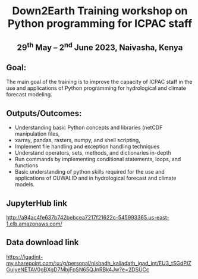 <h1 align="center">Down2Earth Training workshop on Python programming for ICPAC staff</h1>
<h2 align="center">29<sup>th</sup> May – 2<sup>nd</sup> June 2023, Naivasha, Kenya</h2>

## Goal:
The main goal of the training is to improve the capacity of ICPAC staff in the use and
applications of Python programming for hydrological and climate forecast modeling.

## Outputs/Outcomes:
* Understanding basic Python concepts and libraries (netCDF manipulation files,
* xarray, pandas, rasters, numpy, and shell scripting,
* Implement file handling and exception handling techniques
* Understand operators, sets, methods, and dictionaries in-depth
* Run commands by implementing conditional statements, loops, and functions
* Basic understanding of python skills required for the use and applications of CUWALID and in hydrological forecast and climate models.

## JupyterHub link

http://a94ac4fe637b742bebcea7217f21622c-545993365.us-east-1.elb.amazonaws.com/


## Data download link

https://igadint-my.sharepoint.com/:u:/g/personal/nishadh_kalladath_igad_int/EU3_tSGdPIZGuIyeNETAV0gBXgD7MbjFpSN65QJnRBk4Jw?e=2DSUCc
